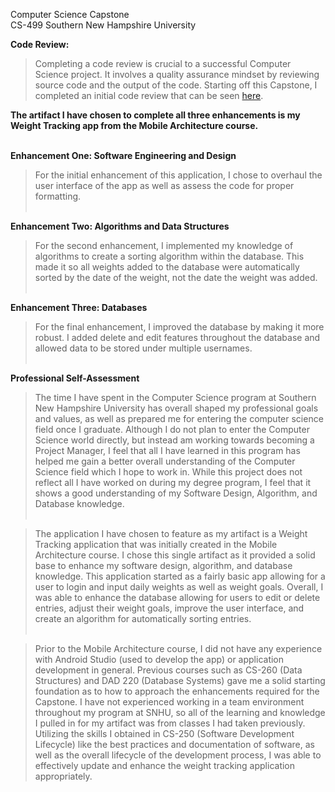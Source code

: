 Computer Science Capstone<br>
CS-499 Southern New Hampshire University

**Code Review:**
> Completing a code review is crucial to a successful Computer Science project. It involves a quality assurance mindset by reviewing source code and the output of the code. Starting off this Capstone, I completed an initial code review that can be seen [here](https://github.com/adls1028/capstone/blob/main/Initial%20Code%20review%20video.mp4). <br>

<b> The artifact I have chosen to complete all three enhancements is my Weight Tracking app from the Mobile Architecture course. <br><br></b>

<b>Enhancement One: Software Engineering and Design</b><br>
> For the initial enhancement of this application, I chose to overhaul the user interface of the app as well as assess the code for proper formatting. <br><br>

<b>Enhancement Two: Algorithms and Data Structures</b><br>
> For the second enhancement, I implemented my knowledge of algorithms to create a sorting algorithm within the database. This made it so all weights added to the database were automatically sorted by the date of the weight, not the date the weight was added. <br><br>

<b>Enhancement Three: Databases</b><br>
> For the final enhancement, I improved the database by making it more robust. I added delete and edit features throughout the database and allowed data to be stored under multiple usernames.<br><br>

<b>Professional Self-Assessment</b><br>
> The time I have spent in the Computer Science program at Southern New Hampshire University has overall shaped my professional goals and values, as well as prepared me for entering the computer science field once I graduate. Although I do not plan to enter the Computer Science world directly, but instead am working towards becoming a Project Manager, I feel that all I have learned in this program has helped me gain a better overall understanding of the Computer Science field which I hope to work in. While this project does not reflect all I have worked on during my degree program, I feel that it shows a good understanding of my Software Design, Algorithm, and Database knowledge. <br><br>

> The application I have chosen to feature as my artifact is a Weight Tracking application that was initially created in the Mobile Architecture course. I chose this single artifact as it provided a solid base to enhance my software design, algorithm, and database knowledge. This application started as a fairly basic app allowing for a user to login and input daily weights as well as weight goals. Overall, I was able to enhance the database allowing for users to edit or delete entries, adjust their weight goals, improve the user interface, and create an algorithm for automatically sorting entries. <br><br>

> Prior to the Mobile Architecture course, I did not have any experience with Android Studio (used to develop the app) or application development in general. Previous courses such as CS-260 (Data Structures) and DAD 220 (Database Systems) gave me a solid starting foundation as to how to approach the enhancements required for the Capstone. I have not experienced working in a team environment throughout my program at SNHU, so all of the learning and knowledge I pulled in for my artifact was from classes I had taken previously. Utilizing the skills I obtained in CS-250 (Software Development Lifecycle) like the best practices and documentation of software, as well as the overall lifecycle of the development process, I was able to effectively update and enhance the weight tracking application appropriately. 
